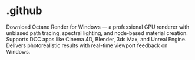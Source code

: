 # .github
Download Octane Render for Windows — a professional GPU renderer with unbiased path tracing, spectral lighting, and node-based material creation. Supports DCC apps like Cinema 4D, Blender, 3ds Max, and Unreal Engine. Delivers photorealistic results with real-time viewport feedback on Windows.
